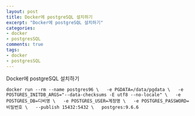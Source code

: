 ```yaml
---
layout: post
title: Docker에 postgreSQL 설치하기
excerpt: "Docker에 postgreSQL 설치하기"
categories: 
- docker
- postgresSQL
comments: true
tags: 
- docker
- postgresSQL
---
```

Docker에 postgreSQL 설치하기

`
docker run --rm --name postgres96 \  
-e PGDATA=/data/pgdata \  
-e POSTGRES_INITDB_ARGS="--data-checksums -E utf8 --no-locale" \  
-e POSTGRES_DB=디비명 \  
-e POSTGRES_USER=계정명 \  
-e POSTGRES_PASSWORD=비밀번호 \  
--publish 15432:5432 \  
postgres:9.6.6
`